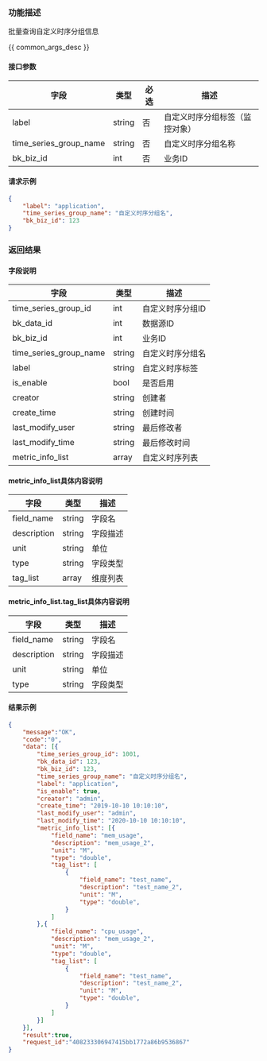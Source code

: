 

### 功能描述

批量查询自定义时序分组信息


{{ common_args_desc }}

#### 接口参数

| 字段           | 类型   | 必选 | 描述        |
| -------------- | ------ | ---- | ----------- |
| label  | string | 否   | 自定义时序分组标签（监控对象） |
| time_series_group_name | string | 否 | 自定义时序分组名称 |
| bk_biz_id | int | 否 | 业务ID | 


#### 请求示例

```json
{
	"label": "application",
	"time_series_group_name": "自定义时序分组名",
	"bk_biz_id": 123
}
```

### 返回结果

#### 字段说明

| 字段                | 类型   | 描述     |
| ------------------- | ------ | -------- |
| time_series_group_id | int | 自定义时序分组ID  |
| bk\_data_id | int | 数据源ID |
| bk\_biz_id | int | 业务ID | 
| time_series_group_name | string | 自定义时序分组名 |
| label | string | 自定义时序标签 | 
| is_enable | bool | 是否启用 | 
| creator | string | 创建者 | 
| create_time | string | 创建时间 | 
| last_modify_user | string | 最后修改者 | 
| last_modify_time | string | 最后修改时间 | 
| metric_info_list | array | 自定义时序列表 |

#### metric_info_list具体内容说明

| 字段                | 类型   | 描述     |
| ------------------- | ------ | -------- |
| field_name | string | 字段名 |
| description | string | 字段描述 | 
| unit | string | 单位 |
| type | string | 字段类型 |
| tag_list | array | 维度列表 |

#### metric_info_list.tag_list具体内容说明

| 字段                | 类型   | 描述     |
| ------------------- | ------ | -------- |
| field_name | string | 字段名 |
| description | string | 字段描述 | 
| unit | string | 单位 |
| type | string | 字段类型 |

#### 结果示例

```json
{
    "message":"OK",
    "code":"0",
    "data": [{
    	"time_series_group_id": 1001,
    	"bk_data_id": 123,
    	"bk_biz_id": 123,
    	"time_series_group_name": "自定义时序分组名",
    	"label": "application",
    	"is_enable": true,
    	"creator": "admin",
    	"create_time": "2019-10-10 10:10:10",
    	"last_modify_user": "admin",
    	"last_modify_time": "2020-10-10 10:10:10",
    	"metric_info_list": [{
            "field_name": "mem_usage",
            "description": "mem_usage_2",
            "unit": "M",
            "type": "double",
            "tag_list": [
                {
                    "field_name": "test_name",
                    "description": "test_name_2",
                    "unit": "M",
                    "type": "double",
                }
            ]
        },{
            "field_name": "cpu_usage",
            "description": "mem_usage_2",
            "unit": "M",
            "type": "double",
            "tag_list": [
                {
                    "field_name": "test_name",
                    "description": "test_name_2",
                    "unit": "M",
                    "type": "double",
                }
            ]
        }]
    }],
    "result":true,
    "request_id":"408233306947415bb1772a86b9536867"
}
```
